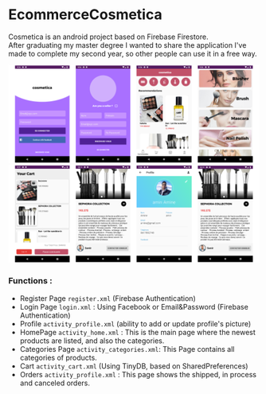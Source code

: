 # EcommerceCosmetica

Cosmetica is an android project based on Firebase Firestore.  
After graduating my master degree I wanted to share the application I've made to complete my second year, so other people can use it in a free way.  

![Screenshot1](screen1.png)
![Screenshot2](screen2.png)

### Functions : 
- Register Page `register.xml` (Firebase Authentication)
- Login Page `login.xml` : Using Facebook or Email&Password (Firebase Authentication)
- Profile `activity_profile.xml` (ability to add or update profile's picture)
- HomePage `activity_home.xml` : This is the main page where the newest products are listed, and also the categories.
- Categories Page `activity_categories.xml`: This Page contains all categories of products.
- Cart `activity_cart.xml` (Using TinyDB, based on SharedPreferences)
- Orders `activity_profile.xml` : This page shows the shipped, in process and canceled orders.
